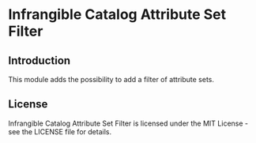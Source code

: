 # Infrangible Catalog Attribute Set Filter

## Introduction

This module adds the possibility to add a filter of attribute sets.

## License

Infrangible Catalog Attribute Set Filter is licensed under the MIT License - see the LICENSE file for details.
